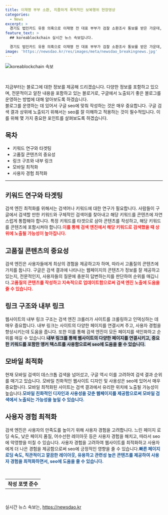 ```yaml
---
title: 이재명 부부 소환, 치졸하게 폭력적인 보복행위 현장영상
categories:
  - News
excerpt: >
  경기도 법인카드 유용 의혹으로 이재명 전 대표 부부가 검찰 소환조사 통보를 받은 가운데, 이재명 전 대표는 치졸하다며 일갈했습니다. 이에 대한 전체 발언 내용은 [현장영상]을 통해 확인할 수 있습니다. 신속한 대응이 요구되는 상황에서 이재명 전 대표의 강한 언변이 주목받고 있습니다.
feature_text: >
  ## koreablockchain 실시간 뉴스 속보입니다.

  경기도 법인카드 유용 의혹으로 이재명 전 대표 부부가 검찰 소환조사 통보를 받은 가운데, 이재명 전 대표는 치졸하다며 일갈했습니다. 이에 대한 전체 발언 내용은 [현장영상]을 통해 확인할 수 있습니다. 신속한 대응이 요구되는 상황에서 이재명 전 대표의 강한 언변이 주목받고 있습니다.
image: 'https://newsdao.kr/res/images/meta/newsdao_breakingnews.jpg'
---
```


<p><img src="https://newsdao.kr/res/images/meta/newsdao_breakingnews.jpg" alt="koreablockchain 속보" /></p>

<p data-ke-size="size16">&nbsp;</p>

<p>지금부터는 블로그에 대한 정보를 제공해 드리겠습니다. 다양한 정보를 포함하고 있으며, 전문적이고 알찬 내용을 포함하고 있는 블로거로, 구글에서 노출되기 좋은 블로그를 운영하는 방법에 대해 알아보도록 하겠습니다.<br>
블로그를 운영하는 데 있어서 구글 seo에 맞춰 작성하는 것은 매우 중요합니다. 구글 검색 결과 상위에 노출되기 위해서는 seo를 잘 이해하고 적용하는 것이 필수적입니다. 이를 위해 몇 가지 중요한 포인트를 살펴보도록 하겠습니다.</p></p>

<h2 data-ke-size="size26">목차</h2>

<ul>
  <li>키워드 연구와 타겟팅</li>
  <li>고품질 콘텐츠의 중요성</li>
  <li>링크 구조와 내부 링크</li>
  <li>모바일 최적화</li>
  <li>사용자 경험 최적화</li>
</ul>

<hr>

<h2 data-ke-size="size26">키워드 연구와 타겟팅</h2>

<p data-ke-size="size16">검색 엔진 최적화를 위해서는 검색어나 키워드에 대한 연구가 필요합니다. 사람들이 구글에서 검색할 만한 키워드와 구체적인 검색어를 찾아내고 해당 키워드를 콘텐츠에 자연스럽게 통합해야 합니다. 특정 키워드를 타겟으로 삼아 콘텐츠를 작성하고, 해당 키워드를 콘텐츠에 포함시켜야 합니다.<b><span style="color: #ee2323;">이를 통해 검색 엔진에서 해당 키워드로 검색했을 때 상위에 노출될 가능성이 높아집니다.</span></b></p>

<h2 data-ke-size="size26">고품질 콘텐츠의 중요성</h2>

<p data-ke-size="size16">검색 엔진은 사용자들에게 최상의 경험을 제공하고자 하며, 따라서 고품질의 콘텐츠에 가치를 둡니다. 구글은 검색 결과에 나타나는 웹페이지의 콘텐츠가 정보를 잘 제공하고 있는지, 전문적인지, 사용자들의 질문에 충분히 답변하는지를 판단하여 순위를 매깁니다.<b><span style="color: #ee2323;">고품질의 콘텐츠를 작성하고 지속적으로 업데이트함으로써 검색 엔진 노출에 도움을 줄 수 있습니다.</span></b></p>

<h2 data-ke-size="size26">링크 구조와 내부 링크</h2>

<p data-ke-size="size16">웹사이트의 내부 링크 구조는 검색 엔진 크롤러가 사이트를 크롤링하고 인덱싱하는 데 매우 중요합니다. 내부 링크는 사이트의 다양한 페이지를 연결시켜 주고, 사용자 경험을 향상시키는데 도움을 줍니다. 또한 이를 통해 검색 엔진이 모든 페이지를 색인화하고 순위를 매길 수 있습니다.<b><span style="background-color: #21538527;">내부 링크를 통해 웹사이트의 다양한 페이지를 연결시키고, 중요한 키워드를 포함한 앵커 텍스트를 사용함으로써 seo에 도움을 줄 수 있습니다.</span></b></p>

<h2 data-ke-size="size26">모바일 최적화</h2>

<p data-ke-size="size16">현재 모바일 검색이 데스크톱 검색을 넘어섰고, 구글 역시 이를 고려하여 검색 결과 순위를 매기고 있습니다. 모바일 친화적인 웹사이트 디자인 및 사용성은 seo에 있어서 매우 중요합니다. 모바일 최적화된 사이트는 검색 결과에서 유리한 위치에 노출될 가능성이 높습니다.<b><span style="color: #1a5490;">모바일 친화적인 디자인과 사용성을 갖춘 웹페이지를 제공함으로써 모바일 검색에서 노출되는 가능성을 높일 수 있습니다.</span></b></p>

<h2 data-ke-size="size26">사용자 경험 최적화</h2>

<p data-ke-size="size16">검색 엔진은 사용자의 만족도를 높이기 위해 사용자 경험을 고려합니다. 느린 페이지 로딩 속도, 낮은 페이지 품질, 어수선한 레이아웃 등은 사용자 경험을 해치고, 따라서 seo에 악영향을 미칠 수 있습니다. 사용자 경험을 고려하여 웹사이트를 최적화하고 사용자에게 더 나은 경험을 제공함으로써 seo에 긍정적인 영향을 줄 수 있습니다.<b><span style="color: #1a5490;">빠른 페이지 로딩 속도, 직관적이고 깔끔한 레이아웃, 유용하고 관련성 높은 콘텐츠를 제공하여 사용자 경험을 최적화하면서, seo에 도움을 줄 수 있습니다.</span></b></p>

<p data-ke-size="size16">&nbsp;</p>

<table>
  <tbody>
    <tr>
      <td style="text-align: center; height: 17px;"><b>작성 포맷 준수</b></td>
    </tr>
  </tbody>
</table>

<p data-ke-size="size16">&nbsp;</p>
실시간 뉴스 속보는, <a href="https://newsdao.kr" rel="dofollow">https://newsdao.kr</a>


